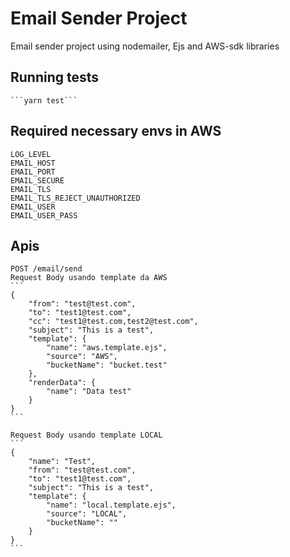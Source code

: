 # Email Sender Project
Email sender project using nodemailer, Ejs and AWS-sdk libraries

## Running tests         
    ```yarn test```

## Required necessary envs in AWS
    LOG_LEVEL
    EMAIL_HOST
    EMAIL_PORT
    EMAIL_SECURE
    EMAIL_TLS
    EMAIL_TLS_REJECT_UNAUTHORIZED
    EMAIL_USER
    EMAIL_USER_PASS
    
## Apis
    POST /email/send
    Request Body usando template da AWS
    ```
    {
        "from": "test@test.com",
        "to": "test1@test.com",
        "cc": "test1@test.com,test2@test.com",
        "subject": "This is a test",
        "template": {
            "name": "aws.template.ejs",
            "source": "AWS",
            "bucketName": "bucket.test"
        },
        "renderData": {
            "name": "Data test"
        }
    }
    ```
    
    Request Body usando template LOCAL
    ```
    {
        "name": "Test",
        "from": "test@test.com",
        "to": "test1@test.com",
        "subject": "This is a test",
        "template": {
            "name": "local.template.ejs",
            "source": "LOCAL",
            "bucketName": ""
        }
    }
    ```
